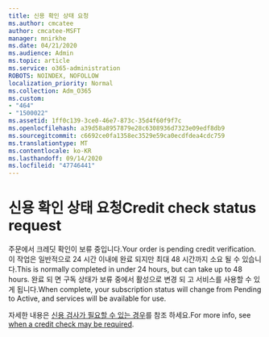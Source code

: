 ```yaml
---
title: 신용 확인 상태 요청
ms.author: cmcatee
author: cmcatee-MSFT
manager: mnirkhe
ms.date: 04/21/2020
ms.audience: Admin
ms.topic: article
ms.service: o365-administration
ROBOTS: NOINDEX, NOFOLLOW
localization_priority: Normal
ms.collection: Adm_O365
ms.custom:
- "464"
- "1500022"
ms.assetid: 1ff0c139-3ce0-46e7-873c-35d4f60f9f7c
ms.openlocfilehash: a39d58a8957879e28c6308936d7323e09edf8db9
ms.sourcegitcommit: c6692ce0fa1358ec3529e59ca0ecdfdea4cdc759
ms.translationtype: MT
ms.contentlocale: ko-KR
ms.lasthandoff: 09/14/2020
ms.locfileid: "47746441"
---
```

# <a name="credit-check-status-request"></a><span data-ttu-id="f9afb-102">신용 확인 상태 요청</span><span class="sxs-lookup"><span data-stu-id="f9afb-102">Credit check status request</span></span>

<span data-ttu-id="f9afb-103">주문에서 크레딧 확인이 보류 중입니다.</span><span class="sxs-lookup"><span data-stu-id="f9afb-103">Your order is pending credit verification.</span></span> <span data-ttu-id="f9afb-104">이 작업은 일반적으로 24 시간 이내에 완료 되지만 최대 48 시간까지 소요 될 수 있습니다.</span><span class="sxs-lookup"><span data-stu-id="f9afb-104">This is normally completed in under 24 hours, but can take up to 48 hours.</span></span> <span data-ttu-id="f9afb-105">완료 되 면 구독 상태가 보류 중에서 활성으로 변경 되 고 서비스를 사용할 수 있게 됩니다.</span><span class="sxs-lookup"><span data-stu-id="f9afb-105">When complete, your subscription status will change from Pending to Active, and services will be available for use.</span></span>

<span data-ttu-id="f9afb-106">자세한 내용은 [신용 검사가 필요할 수 있는 경우](https://docs.microsoft.com/microsoft-365/commerce/billing-and-payments/pay-for-your-subscription?view=o365-worldwide#pay-by-invoice-check-or-eft)를 참조 하세요.</span><span class="sxs-lookup"><span data-stu-id="f9afb-106">For more info, see [when a credit check may be required](https://docs.microsoft.com/microsoft-365/commerce/billing-and-payments/pay-for-your-subscription?view=o365-worldwide#pay-by-invoice-check-or-eft).</span></span>
